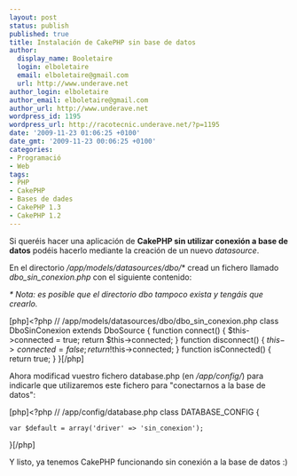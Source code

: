```yaml
---
layout: post
status: publish
published: true
title: Instalación de CakePHP sin base de datos
author:
  display_name: Booletaire
  login: elboletaire
  email: elboletaire@gmail.com
  url: http://www.underave.net
author_login: elboletaire
author_email: elboletaire@gmail.com
author_url: http://www.underave.net
wordpress_id: 1195
wordpress_url: http://racotecnic.underave.net/?p=1195
date: '2009-11-23 01:06:25 +0100'
date_gmt: '2009-11-23 00:06:25 +0100'
categories:
- Programació
- Web
tags:
- PHP
- CakePHP
- Bases de dades
- CakePHP 1.3
- CakePHP 1.2
---
```


Si queréis hacer una aplicación de <strong>CakePHP sin utilizar conexión a base de datos</strong> podéis hacerlo mediante la creación de un nuevo <em>datasource</em>.

En el directorio <em>/app/models/datasources/dbo/</em>* cread un fichero llamado <em>dbo_sin_conexion.php</em> con el siguiente contenido:

<em>* Nota: es posible que el directorio dbo tampoco exista y tengáis que crearlo.</em>

[php]<?php // /app/models/datasources/dbo/dbo_sin_conexion.php
class DboSinConexion extends DboSource
{
	function connect()
	{
		$this->connected = true;
		return $this->connected;
	}
	function disconnect()
	{
		$this->connected = false;
		return !$this->connected;
	}
	function isConnected()
	{
		return true;
	}
}[/php]

Ahora modificad vuestro fichero database.php (en <em>/app/config/</em>) para indicarle que utilizaremos este fichero para "conectarnos a la base de datos":

[php]<?php // /app/config/database.php
class DATABASE_CONFIG {

	var $default = array('driver' => 'sin_conexion');
}[/php]

Y listo, ya tenemos CakePHP funcionando sin conexión a la base de datos :)
